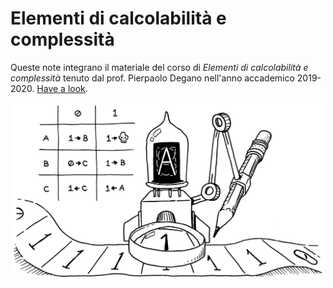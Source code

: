 # Elementi di calcolabilità e complessità

Queste note integrano il materiale del corso di *Elementi di calcolabilità e complessità* tenuto dal prof. Pierpaolo Degano nell'anno accademico 2019-2020. [Have a look](https://nbviewer.jupyter.org/github/MatteoGiorgi/computability_and_complexity/blob/master/src/ecc_tot.pdf).

<p align="center">
  <img width="500" src="assets/machine.png"/>
</p>
